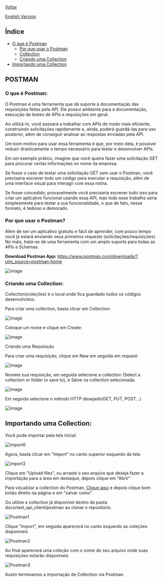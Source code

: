 <div>
  <p><a href="https://github.com/Squad-Back-End/reprography-nodejs/blob/master/docs/rest_api_client/README.md">Voltar</a></p>
  <p><a href="https://github.com/Squad-Back-End/reprography-nodejs/blob/master/docs/rest_api_client/postman/README-en.md">English Version</a></p>
</div>

 ## Índice
 - [O que é Postman](#OQueÉPostman)
     - [Por que usar o Postman](#PorQueUsarOPostman)
     - [Collection](https://github.com/Squad-Back-End/reprography-nodejs/blob/3606d4b28179c114f7f759dc36be8609d7a6b56e/docs/rest_api_client/postman/Reprography%20System.postman_collection.json)
     - [Criando uma Collection](#CriandoUmaCollection)
 - [Importando uma Collection](#ImportandoUmaCollection)

## POSTMAN

### <a name="OQueÉPostman"></a> O que é Postman:


O Postman é uma ferramenta que dá suporte à documentação das requisições feitas pela API. Ele possui ambiente para a documentação, execução de testes de APIs e requisições em geral.

Ao utilizá-lo, você passará a trabalhar com APIs de modo mais eficiente, construindo solicitações rapidamente e, ainda, poderá guardá-las para uso posterior, além de conseguir analisar as respostas enviadas pela API.

Um bom motivo para usar essa ferramenta é que, por meio dela, é possível reduzir drasticamente o tempo necessário para testar e desenvolver APIs.

Em um exemplo prático, imagine que você queira fazer uma solicitação GET para procurar certas informações no nome da empresa.

Se fosse o caso de testar uma solicitação GET sem usar o Postman, você precisaria escrever todo um código para executar a requisição, além de uma interface visual para interagir com essa rotina.

Se fosse concedido, provavelmente você precisaria escrever tudo isso para criar um aplicativo funcional usando essa API, mas todo esse trabalho seria simplesmente para testar a sua funcionalidade, o que de fato, nesse formato, é tedioso e demorado.

### <a name="PorQueUsarOPostman"></a> Por que usar o Postman?

Além de ser um aplicativo gratuito e fácil de aprender, com pouco tempo você já estará enviando seus primeiros requests (solicitações/requisições). No mais, trata-se de uma ferramenta com um amplo suporte para todas as APIs e Schemas.

**Download Postman App:** https://www.postman.com/downloads/?utm_source=postman-home

![image](https://user-images.githubusercontent.com/71888050/142628036-780b4135-ce4b-4602-98fa-02969972ef8b.png)

### <a name="CriandoUmaCollection"></a> Criando uma Collection:

Collection(coleções) é o local onde fica guardado todos os códigos desenvolvidos.

Para criar uma collection, basta clicar em Collection:

![image](https://user-images.githubusercontent.com/71888050/142628476-bef75124-d3d1-401d-9e9f-e4f50a182030.png)

Coloque um nome e clique em Create:

![image](https://user-images.githubusercontent.com/71888050/142628517-ff8b1253-b4e6-4e25-ac66-0964424f1b13.png)

Criando uma Requisição

Para criar uma requisição, clique em New em seguida em request:

![image](https://user-images.githubusercontent.com/71888050/142628575-a4070117-45e2-4e74-b5b8-ec969ae9495c.png)

Nomeie sua requisição, em seguida selecione a collection (Select a collection or folder to save to), e Salve na collection selecionada.

![image](https://user-images.githubusercontent.com/71888050/142628632-c4b5dd99-259b-4d43-bd36-7253558d10f8.png)

Em seguida selecione o método HTTP desejado(GET, PUT, POST...)

![image](https://user-images.githubusercontent.com/71888050/142628688-46398c3e-1642-48ff-9f92-36d389ceeed4.png)

## <a name="ImportandoUmaCollection"></a> Importando uma Collection:

Você pode importar pela tela inicial

![import6](https://user-images.githubusercontent.com/71890228/142638750-ae4c91fd-1fc0-45f2-9456-d5956a4569d4.png)

Agora, basta clicar em "Import" no canto superior esquerdo da tela

![import2](https://user-images.githubusercontent.com/71890228/142635964-49db79fc-86d1-4797-8b3a-d84ccd63217c.png)

Clique em "Upload files", ou arraste o seu arquivo que deseja fazer a importação para a área em destaque, depois clique em "Abrir"

Para vizualizar a collection do Postman, [Clique aqui](https://raw.githubusercontent.com/Squad-Back-End/reprography-nodejs/master/docs/rest_api_client/postman/Reprography%20System.postman_collection.json) e depois clique bom botão direito na página e em "salvar como".

Ou utilize a collection já disponível dentro da pasta docs/rest_api_client/postman ao clonar o repositório.

![Postman1](https://user-images.githubusercontent.com/71890228/143041768-34a89193-604f-4a69-8f61-fb2f26cbc214.png)

Clique "Import", em seguida aparecerá no canto esquerdo as coleções disponíveis

![Postman2](https://user-images.githubusercontent.com/71890228/143042027-4df6885c-efa9-44e2-9b77-1d4dd80c8235.png)

Ao final aparecerá uma coleção com o nome do seu arquivo onde suas requisições estarão disponíveis

![Postman3](https://user-images.githubusercontent.com/71890228/143042764-e395bc87-ccd5-4056-a3ee-71e0dd7fe2f3.png)

Assim terminamos a importação de Collection via Postman.
